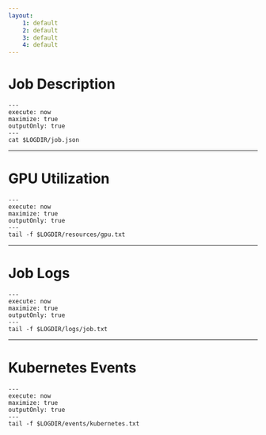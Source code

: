 ```yaml
---
layout:
    1: default
    2: default
    3: default
    4: default
---
```


# Job Description

```shell
---
execute: now
maximize: true
outputOnly: true
---
cat $LOGDIR/job.json
```


---

# GPU Utilization

```shell
---
execute: now
maximize: true
outputOnly: true
---
tail -f $LOGDIR/resources/gpu.txt
```

---

# Job Logs

```shell
---
execute: now
maximize: true
outputOnly: true
---
tail -f $LOGDIR/logs/job.txt
```

---

# Kubernetes Events

```shell
---
execute: now
maximize: true
outputOnly: true
---
tail -f $LOGDIR/events/kubernetes.txt
```